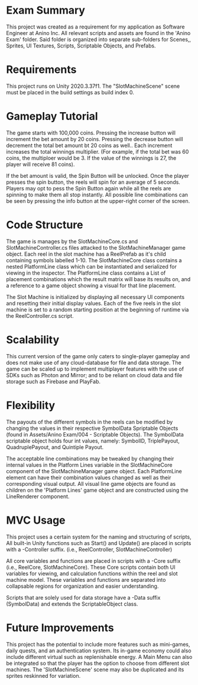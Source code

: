# Exam Summary
 This project was created as a requirement for my application as Software Engineer at Anino Inc. All relevant scripts and assets are found in the 'Anino Exam' folder. Said folder is organized into separate sub-folders for Scenes,, Sprites, UI Textures, Scripts, Scriptable Objects, and Prefabs. 

# Requirements
This project runs on Unity 2020.3.37f1. The "SlotMachineScene" scene must be placed in the build settings as build index 0.

# Gameplay Tutorial
The game starts with 100,000 coins. Pressing the increase button will increment the bet amount by 20 coins. Pressing the decrease button will decrement the total bet amount bt 20 coins as well.. Each increment increases the total winnings multiplier. (For example, if the total bet was 60 coins, the multiploer would be 3. If the value of the winnings is 27, the player will receive 81 coins).

If the bet amount is valid, the Spin Button will be unlocked. Once the player presses the spin button, the reels will spin for an average of 5 seconds. Players may opt to pess the Spin Button again while all the reels are spinning to make them all stop instantly. All possible line combinations can be seen by pressing the info button at the upper-right corner of the screen. 

# Code Structure
The game is manages by the SlotMachineCore.cs and SlotMachineController.cs files attacked to the SlotMachineManager game object. Each reel in the slot machine has a ReelPrefab as it's child containing symbols labelled 1-10. The SlotMachineCore class contains a nested PlatformLine class which can be instantiated and serialized for viewing in the inspector. The PlatformLine class contains a List of placement combinations which the result matrix will base its results on, and a reference to a game object showing a visual for that line placement.

The Slot Machine is initialized by displaying all necessary UI components and resetting their initial display values. Each of the five reels in the slot machine is set to a random starting position at the beginning of runtime via the ReelController.cs script. 

# Scalability
This current version of the game only caters to single-player gameplay and does not make use of any cloud-database for file and data storage. The game can be scaled up to implement multiplayer features with the use of SDKs such as Photon and Mirror; and to be reliant on cloud data and file storage such as Firebase and PlayFab.

# Flexibility
The payouts of the different symbols in the reels can be modified by changing the values in their respective SymbolData Spriptable Objects (found in Assets/Anino Exam/004 - Scriptable Objects). The SymbolData scriptable object holds four int values, namely: SymbolID, TriplePayout, QuadruplePayout, and Quintiple Payout. 

The acceptable line combinations may be tweaked by changing their internal values in the Platform Lines variable in the SlotMachineCore component of the SlotMachineManager game object. Each PlatformLine element can have their combination values changed as well as their corresponding visual output. All visual line game objects are found as children on the 'Platform Lines' game object and are constructed using the LineRenderer component.

# MVC Usage
This project uses a certain system for the naming and structuring of scripts, All built-in Unity functions such as Start() and Update() are placed in scripts with a -Controller suffix. (i.e., ReelController, SlotMachineController) 

All core variables and functions are placed in scripts with a -Core suffix (i.e., ReelCore, SlotMachineCore). These Core scripts contain both UI variables for viewing, and calculation functions within the reel and slot machine model. These variables and functions are separated into collapsable regions for organization and easier understanding.

Scripts that are solely used for data storage have a -Data suffix (SymbolData) and extends the ScriptableObject class.

# Future Improvements
This project has the potential to include more features such as mini-games, daily quests, and an authentication system. Its in-game economy could also include different virtual such as replenishable energy. A Main Menu can also be integrated so that the player has the option to choose from different slot machines. The 'SlotMachineScene' scene may also be duplicated and its sprites reskinned for variation.